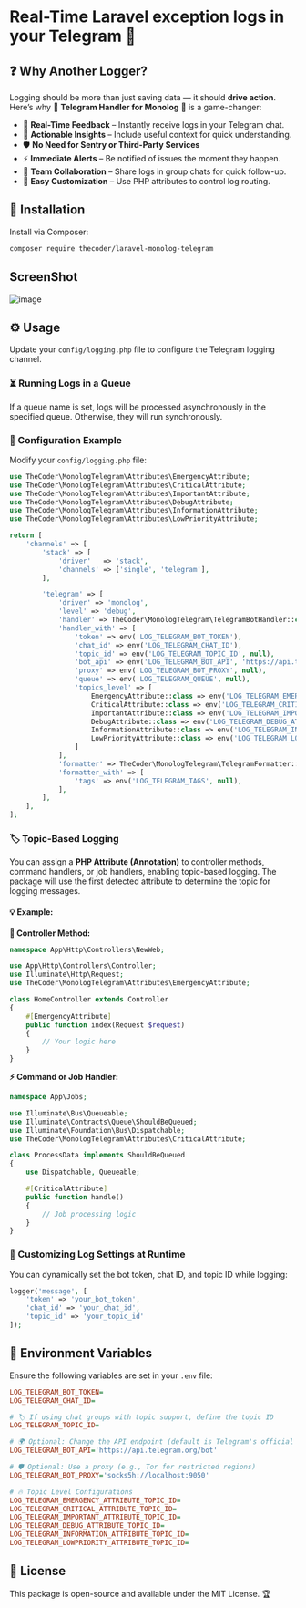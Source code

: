 # Real-Time Laravel exception logs in your Telegram 🚀

## ❓ Why Another Logger?

Logging should be more than just saving data — it should **drive action**. Here’s why 🔔 **Telegram Handler for Monolog** 📝 is a game-changer:

- 🚀 **Real-Time Feedback** – Instantly receive logs in your Telegram chat.
- 🧠 **Actionable Insights** – Include useful context for quick understanding.
- 🛡️ **No Need for Sentry or Third-Party Services**
- ⚡ **Immediate Alerts** – Be notified of issues the moment they happen.
- 👥 **Team Collaboration** – Share logs in group chats for quick follow-up.
- 🧩 **Easy Customization** – Use PHP attributes to control log routing.



## 🎯 Installation

Install via Composer:

```sh
composer require thecoder/laravel-monolog-telegram
```

## ScreenShot

![image](https://user-images.githubusercontent.com/3877538/172431112-020d7a7c-f515-49bc-961a-3f63c9ff21af.png)

## ⚙️ Usage

Update your `config/logging.php` file to configure the Telegram logging channel.

### ⏳ Running Logs in a Queue

If a queue name is set, logs will be processed asynchronously in the specified queue. Otherwise, they will run synchronously.

### 🔧 Configuration Example

Modify your `config/logging.php` file:

```php
use TheCoder\MonologTelegram\Attributes\EmergencyAttribute;
use TheCoder\MonologTelegram\Attributes\CriticalAttribute;
use TheCoder\MonologTelegram\Attributes\ImportantAttribute;
use TheCoder\MonologTelegram\Attributes\DebugAttribute;
use TheCoder\MonologTelegram\Attributes\InformationAttribute;
use TheCoder\MonologTelegram\Attributes\LowPriorityAttribute;

return [
    'channels' => [
        'stack' => [
            'driver'   => 'stack',
            'channels' => ['single', 'telegram'],
        ],

        'telegram' => [
            'driver' => 'monolog',
            'level' => 'debug',
            'handler' => TheCoder\MonologTelegram\TelegramBotHandler::class,
            'handler_with' => [
                'token' => env('LOG_TELEGRAM_BOT_TOKEN'),
                'chat_id' => env('LOG_TELEGRAM_CHAT_ID'),
                'topic_id' => env('LOG_TELEGRAM_TOPIC_ID', null),
                'bot_api' => env('LOG_TELEGRAM_BOT_API', 'https://api.telegram.org/bot'),
                'proxy' => env('LOG_TELEGRAM_BOT_PROXY', null),
                'queue' => env('LOG_TELEGRAM_QUEUE', null),
                'topics_level' => [
                    EmergencyAttribute::class => env('LOG_TELEGRAM_EMERGENCY_ATTRIBUTE_TOPIC_ID', null),
                    CriticalAttribute::class => env('LOG_TELEGRAM_CRITICAL_ATTRIBUTE_TOPIC_ID', null),
                    ImportantAttribute::class => env('LOG_TELEGRAM_IMPORTANT_ATTRIBUTE_TOPIC_ID', null),
                    DebugAttribute::class => env('LOG_TELEGRAM_DEBUG_ATTRIBUTE_TOPIC_ID', null),
                    InformationAttribute::class => env('LOG_TELEGRAM_INFORMATION_ATTRIBUTE_TOPIC_ID', null),
                    LowPriorityAttribute::class => env('LOG_TELEGRAM_LOWPRIORITY_ATTRIBUTE_TOPIC_ID', null),
                ]
            ],
            'formatter' => TheCoder\MonologTelegram\TelegramFormatter::class,
            'formatter_with' => [
                'tags' => env('LOG_TELEGRAM_TAGS', null),
            ],
        ],
    ],
];
```

### 🏷️ Topic-Based Logging

You can assign a **PHP Attribute (Annotation)** to controller methods, command handlers, or job handlers, enabling topic-based logging. The package will use the first detected attribute to determine the topic for logging messages.

#### 💡 Example:

**📌 Controller Method:**

```php
namespace App\Http\Controllers\NewWeb;

use App\Http\Controllers\Controller;
use Illuminate\Http\Request;
use TheCoder\MonologTelegram\Attributes\EmergencyAttribute;

class HomeController extends Controller
{
    #[EmergencyAttribute]
    public function index(Request $request)
    {
        // Your logic here
    }
}
```

**⚡ Command or Job Handler:**

```php
namespace App\Jobs;

use Illuminate\Bus\Queueable;
use Illuminate\Contracts\Queue\ShouldBeQueued;
use Illuminate\Foundation\Bus\Dispatchable;
use TheCoder\MonologTelegram\Attributes\CriticalAttribute;

class ProcessData implements ShouldBeQueued
{
    use Dispatchable, Queueable;

    #[CriticalAttribute]
    public function handle()
    {
        // Job processing logic
    }
}
```

### 🔄 Customizing Log Settings at Runtime

You can dynamically set the bot token, chat ID, and topic ID while logging:

```php
logger('message', [
    'token' => 'your_bot_token',
    'chat_id' => 'your_chat_id',
    'topic_id' => 'your_topic_id'
]);
```

## 📜 Environment Variables

Ensure the following variables are set in your `.env` file:

```ini
LOG_TELEGRAM_BOT_TOKEN=
LOG_TELEGRAM_CHAT_ID=

# 🏷️ If using chat groups with topic support, define the topic ID
LOG_TELEGRAM_TOPIC_ID=

# 🌍 Optional: Change the API endpoint (default is Telegram's official API)
LOG_TELEGRAM_BOT_API='https://api.telegram.org/bot'

# 🛡️ Optional: Use a proxy (e.g., Tor for restricted regions)
LOG_TELEGRAM_BOT_PROXY='socks5h://localhost:9050'

# 🔥 Topic Level Configurations
LOG_TELEGRAM_EMERGENCY_ATTRIBUTE_TOPIC_ID=
LOG_TELEGRAM_CRITICAL_ATTRIBUTE_TOPIC_ID=
LOG_TELEGRAM_IMPORTANT_ATTRIBUTE_TOPIC_ID=
LOG_TELEGRAM_DEBUG_ATTRIBUTE_TOPIC_ID=
LOG_TELEGRAM_INFORMATION_ATTRIBUTE_TOPIC_ID=
LOG_TELEGRAM_LOWPRIORITY_ATTRIBUTE_TOPIC_ID=
```

## 📄 License

This package is open-source and available under the MIT License. 🏆

